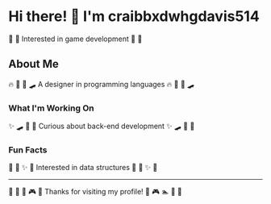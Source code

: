 # Hi there! 👋 I'm craibbxdwhgdavis514

🛶 🏸 Interested in game development 🛶 🏸

## About Me
🔥 🚣 🎽 🛹 A designer in programming languages 🔥 🚣 🎽 🛹

### What I'm Working On
✨ 🛹 🏸 🎱 Curious about back-end development ✨ 🛹 🏸 🎱

### Fun Facts
🎾 🚣 ✨ 🎾 Interested in data structures 🎾 🚣 ✨ 🎾

---
🎪 🏑 🚵 🎮 🏑 Thanks for visiting my profile! 🌈 🎮 🏊 🎽 🏑
